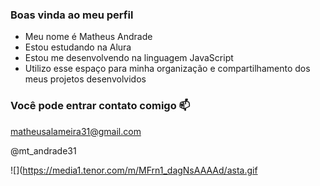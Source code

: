 ### Boas vinda ao meu perfil

- Meu nome é Matheus Andrade
- Estou estudando na Alura
- Estou me desenvolvendo na linguagem JavaScript
- Utilizo esse espaço para minha organização e compartilhamento dos meus projetos desenvolvidos

### Você pode entrar contato comigo 📫

matheusalameira31@gmail.com

@mt_andrade31


![](https://media1.tenor.com/m/MFrn1_dagNsAAAAd/asta.gif
